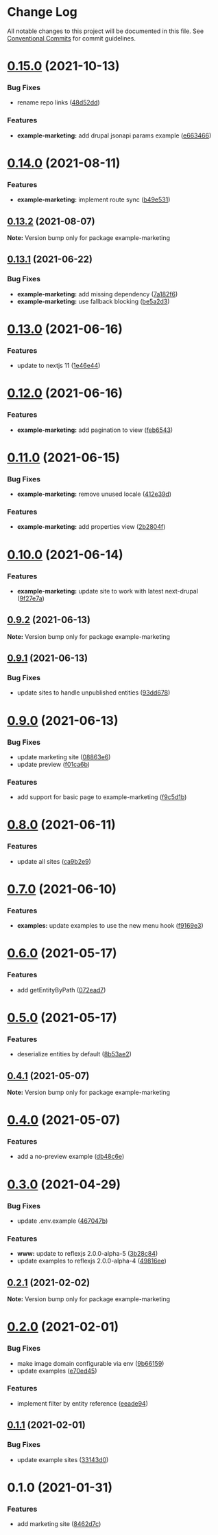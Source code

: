 # Change Log

All notable changes to this project will be documented in this file.
See [Conventional Commits](https://conventionalcommits.org) for commit guidelines.

# [0.15.0](https://github.com/chapter-three/next-drupal/compare/example-marketing@0.14.0...example-marketing@0.15.0) (2021-10-13)


### Bug Fixes

* rename repo links ([48d52dd](https://github.com/chapter-three/next-drupal/commit/48d52dde79f69396ef706d152c03670117b6a480))


### Features

* **example-marketing:** add drupal jsonapi params example ([e663466](https://github.com/chapter-three/next-drupal/commit/e6634662139c614b36fb76370020298f9f89352a))





# [0.14.0](https://github.com/chapter-three/next-drupal/compare/example-marketing@0.13.2...example-marketing@0.14.0) (2021-08-11)


### Features

* **example-marketing:** implement route sync ([b49e531](https://github.com/chapter-three/next-drupal/commit/b49e5314692a037b6e420167609dfec216551b77))





## [0.13.2](https://github.com/chapter-three/next-drupal/compare/example-marketing@0.13.1...example-marketing@0.13.2) (2021-08-07)

**Note:** Version bump only for package example-marketing





## [0.13.1](https://github.com/chapter-three/next-drupal/compare/example-marketing@0.13.0...example-marketing@0.13.1) (2021-06-22)


### Bug Fixes

* **example-marketing:** add missing dependency ([7a182f6](https://github.com/chapter-three/next-drupal/commit/7a182f68f0cf86b03977009c07660e886c9635eb))
* **example-marketing:** use fallback blocking ([be5a2d3](https://github.com/chapter-three/next-drupal/commit/be5a2d32764d1c510ffb335cb5076cc927c65e0e))





# [0.13.0](https://github.com/chapter-three/next-drupal/compare/example-marketing@0.12.0...example-marketing@0.13.0) (2021-06-16)


### Features

* update to nextjs 11 ([1e46e44](https://github.com/chapter-three/next-drupal/commit/1e46e44ab5eb9d961e95dcc87d51282178f02bb2))





# [0.12.0](https://github.com/chapter-three/next-drupal/compare/example-marketing@0.11.0...example-marketing@0.12.0) (2021-06-16)


### Features

* **example-marketing:** add pagination to view ([feb6543](https://github.com/chapter-three/next-drupal/commit/feb6543be9a201f02b7afee38a3fed5c170de85b))





# [0.11.0](https://github.com/chapter-three/next-drupal/compare/example-marketing@0.10.0...example-marketing@0.11.0) (2021-06-15)


### Bug Fixes

* **example-marketing:** remove unused locale ([412e39d](https://github.com/chapter-three/next-drupal/commit/412e39d7ce9103f845fafaff8172c1e07bddb442))


### Features

* **example-marketing:** add properties view ([2b2804f](https://github.com/chapter-three/next-drupal/commit/2b2804f835a375bdc5076cbd4148604c964dbd06))





# [0.10.0](https://github.com/chapter-three/next-drupal/compare/example-marketing@0.9.2...example-marketing@0.10.0) (2021-06-14)


### Features

* **example-marketing:** update site to work with latest next-drupal ([9f27e7a](https://github.com/chapter-three/next-drupal/commit/9f27e7ae2b9c775ba4fe7d99fdfa0b8240a3dd90))





## [0.9.2](https://github.com/chapter-three/next-drupal/compare/example-marketing@0.9.1...example-marketing@0.9.2) (2021-06-13)

**Note:** Version bump only for package example-marketing





## [0.9.1](https://github.com/chapter-three/next-drupal/compare/example-marketing@0.9.0...example-marketing@0.9.1) (2021-06-13)


### Bug Fixes

* update sites to handle unpublished entities ([93dd678](https://github.com/chapter-three/next-drupal/commit/93dd6786caff73398dd291c84b41d45c5bc50645))





# [0.9.0](https://github.com/chapter-three/next-drupal/compare/example-marketing@0.8.0...example-marketing@0.9.0) (2021-06-13)


### Bug Fixes

* update marketing site ([08863e6](https://github.com/chapter-three/next-drupal/commit/08863e6e8ab273799f1b1fcab793fdf51ad1d04b))
* update preview ([f01ca6b](https://github.com/chapter-three/next-drupal/commit/f01ca6b9f68ac92c587b11c6e05f1145a57e8995))


### Features

* add support for basic page to example-marketing ([f9c5d1b](https://github.com/chapter-three/next-drupal/commit/f9c5d1b81697c59bc15b0372700fa2e979de9a00))





# [0.8.0](https://github.com/chapter-three/next-drupal/compare/example-marketing@0.7.0...example-marketing@0.8.0) (2021-06-11)


### Features

* update all sites ([ca9b2e9](https://github.com/chapter-three/next-drupal/commit/ca9b2e964c5a7fe591602465f2c2516eb4a54a1b))





# [0.7.0](https://github.com/chapter-three/next-drupal/compare/example-marketing@0.6.0...example-marketing@0.7.0) (2021-06-10)


### Features

* **examples:** update examples to use the new menu hook ([f9169e3](https://github.com/chapter-three/next-drupal/commit/f9169e34ab76584db855f1a69df027024156afff))





# [0.6.0](https://github.com/chapter-three/next-drupal/compare/example-marketing@0.5.0...example-marketing@0.6.0) (2021-05-17)


### Features

* add getEntityByPath ([072ead7](https://github.com/chapter-three/next-drupal/commit/072ead7ecc3b7f158e4b81e03d17f0bf1a5b511c))





# [0.5.0](https://github.com/chapter-three/next-drupal/compare/example-marketing@0.4.1...example-marketing@0.5.0) (2021-05-17)


### Features

* deserialize entities by default ([8b53ae2](https://github.com/chapter-three/next-drupal/commit/8b53ae222717b8983568194373be04903944a032))





## [0.4.1](https://github.com/chapter-three/next-drupal/compare/example-marketing@0.4.0...example-marketing@0.4.1) (2021-05-07)

**Note:** Version bump only for package example-marketing





# [0.4.0](https://github.com/chapter-three/next-drupal/compare/example-marketing@0.3.0...example-marketing@0.4.0) (2021-05-07)


### Features

* add a no-preview example ([db48c6e](https://github.com/chapter-three/next-drupal/commit/db48c6e90ae5100eafb25d3b5688b5ef8131c477))





# [0.3.0](https://github.com/chapter-three/next-drupal/compare/example-marketing@0.2.1...example-marketing@0.3.0) (2021-04-29)


### Bug Fixes

* update .env.example ([467047b](https://github.com/chapter-three/next-drupal/commit/467047b010f54394c52760b9db960b06ee48db61))


### Features

* **www:** update to reflexjs 2.0.0-alpha-5 ([3b28c84](https://github.com/chapter-three/next-drupal/commit/3b28c84e9b7eefd4892aaf22dea0dd2512091b93))
* update examples to reflexjs 2.0.0-alpha-4 ([49816ee](https://github.com/chapter-three/next-drupal/commit/49816ee6ba0f669d45cee6930b449547200ce1c7))





## [0.2.1](https://github.com/chapter-three/next-drupal/compare/example-marketing@0.2.0...example-marketing@0.2.1) (2021-02-02)

**Note:** Version bump only for package example-marketing





# [0.2.0](https://github.com/chapter-three/next-drupal/compare/example-marketing@0.1.1...example-marketing@0.2.0) (2021-02-01)


### Bug Fixes

* make image domain configurable via env ([9b66159](https://github.com/chapter-three/next-drupal/commit/9b66159561a5e0bf17b4e73c4cde318e06fe938d))
* update examples ([e70ed45](https://github.com/chapter-three/next-drupal/commit/e70ed459294cb8945f42d04cf7bd20a54ab9fe77))


### Features

* implement filter by entity reference ([eeade94](https://github.com/chapter-three/next-drupal/commit/eeade9485caaff587735d5d8211a86a88ca8847f))





## [0.1.1](https://github.com/chapter-three/next-drupal/compare/example-marketing@0.1.0...example-marketing@0.1.1) (2021-02-01)


### Bug Fixes

* update example sites ([33143d0](https://github.com/chapter-three/next-drupal/commit/33143d0d5229be6424c41ace2ad846c0d85447d9))





# 0.1.0 (2021-01-31)


### Features

* add marketing site ([8462d7c](https://github.com/chapter-three/next-drupal/commit/8462d7cfcf623a9e8ca03456ebed0bb6ab838e11))
